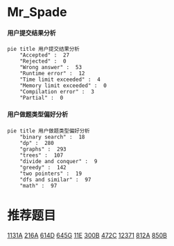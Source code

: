 # Mr_Spade

<!-- tabs:start -->



#### **用户提交结果分析**

```mermaid
pie title 用户提交结果分析
    "Accepted" :  27
    "Rejected" :  0
    "Wrong answer" :  53
    "Runtime error" :  12
    "Time limit exceeded" :  4
    "Memory limit exceeded" :  0
    "Compilation error" :  3
    "Partial" :  0
```

#### **用户做题类型偏好分析**

```mermaid
pie title 用户做题类型偏好分析
    "binary search" :  18
    "dp" :  280
    "graphs" :  293
    "trees" :  107
    "divide and conquer" :  9
    "greedy" :  142
    "two pointers" :  19
    "dfs and similar" :  97
    "math" :  97
```



<!-- tabs:end -->
# 推荐题目
[1131A](https://codeforces.com/contest/1131/problem/A)
[216A](https://codeforces.com/contest/216/problem/A)
[614D](https://codeforces.com/contest/614/problem/D)
[645G](https://codeforces.com/contest/645/problem/G)
[11E](https://codeforces.com/contest/11/problem/E)
[300B](https://codeforces.com/contest/300/problem/B)
[472C](https://codeforces.com/contest/472/problem/C)
[12371](https://codeforces.com/contest/1237/problem/1)
[812A](https://codeforces.com/contest/812/problem/A)
[850B](https://codeforces.com/contest/850/problem/B)
